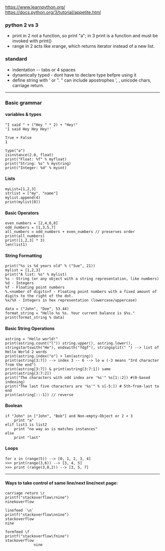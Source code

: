 https://www.learnpython.org/
https://docs.python.org/3/tutorial/appetite.html


### python 2 vs 3
- print in 2 not a function, so print "a"; in 3 print is a function and must be invoked with print()
- range in 2 acts like xrange, which returns iterator instead of a new list. 

### standard
- indentation -- tabs or 4 spaces
- dynamically typed - dont have to declare type befpre using it
- define string with ' or ". " can include apostrophes ', \, unicode chars, carriage return. 

---------------------------------------------------
### Basic grammar
#### variables & types
```
"I said " + ("Hey " * 2) + "Hey!"
'I said Hey Hey Hey!'

True + False
1

type("a") 
isinstance(2.0, float)
print("Float: %f" % myfloat)
print("String: %s" % mystring)
print("Integer: %d" % myint)
```
#### Lists
```
myList=[1,2,3]
strlist = ["my". "name"]
mylist.append(4)
print(mylist[0])
```

#### Basic Operators
```
even_numbers = [2,4,6,8]
odd_numbers = [1,3,5,7]
all_numbers = odd_numbers + even_numbers // preserves order
print(all_numbers)
print([1,2,3] * 3) 
len(list1)
```

#### String Formatting
```
print("%s is %d years old" % ("Sue", 21))
mylist = [1,2,3]
print("A list: %s" % mylist)
%s - String (or any object with a string representation, like numbers)
%d - Integers
%f - Floating point numbers
%.<number of digits>f - Floating point numbers with a fixed amount of digits to the right of the dot.
%x/%X - Integers in hex representation (lowercase/uppercase)

data = ("John", "Doe", 53.44)
format_string = "Hello %s %s. Your current balance is $%s."
print(format_string % data)
```

#### Basic String Operations
```
astring = "Hello world!"
print(astring.count("l")) string.upper(), astring.lower(), stringstartswith("He"), endswith("fdgf"), stringsplit(" ") --> list of Hello World 2 words
print(astring.index("o") + len(astring))
print(astring[3:7]) --> index 3 -- 6 --> lo w (-3 means "3rd character from the end")
print(astring[3:7]) & print(astring[3:7:1]) same
print(astring[3:7:2])
print("The characters with odd index are '%s'" %s[1::2]) #(0-based indexing)
print("The last five characters are '%s'" % s[-5:]) # 5th-from-last to end
print(astring[::-1]) // reverse
```

#### Boolean
```
if "John" in ["John", "Bob"] and Non-empty-Object or 2 < 3
    print "a"
elif list1 is list2
    print "no way as is matches instances"
else
    print "last"
```

#### Loops
```
for x in (range(5)) --> [0, 1, 2, 3, 4]
>>> print(range(3,6)) --> [3, 4, 5]
>>> print (range(3,8,2)) --> [3, 5, 7]
```








------------------------------------------------
#### Ways to take control of same line/next line/next page:
```
carriage return \r
printf("stackoverflow\rnine")
ninekoverflow

linefeed `\n` 
printf("stackoverflow\nnine")
stackoverflow
nine

formfeed \f
printf("stackoverflow\fnine")
stackoverflow
             nine
```
